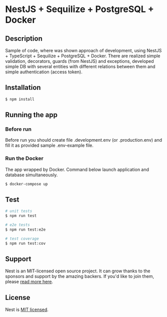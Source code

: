 # NestJS + Sequilize + PostgreSQL + Docker

## Description

Sample of code, where was shown approach of development, using NestJS + TypeScript + Sequilize + PostgreSQL + Docker. There are realized simple validation, decorators, guards (from NestJS) and exceptions, developed simple DB with several entities with different relations between them and simple authentication (access token).

## Installation

```bash
$ npm install
```

## Running the app
### Before run
Before run you should create file .development.env (or .production.env) and fill it as provided sample .env-example file.

### Run the Docker 
The app wrapped by Docker. Command below launch application and database simultaneously.  
```bash
$ docker-compose up
```

## Test

```bash
# unit tests
$ npm run test

# e2e tests
$ npm run test:e2e

# test coverage
$ npm run test:cov
```

## Support

Nest is an MIT-licensed open source project. It can grow thanks to the sponsors and support by the amazing backers. If you'd like to join them, please [read more here](https://docs.nestjs.com/support).


## License

Nest is [MIT licensed](LICENSE).
